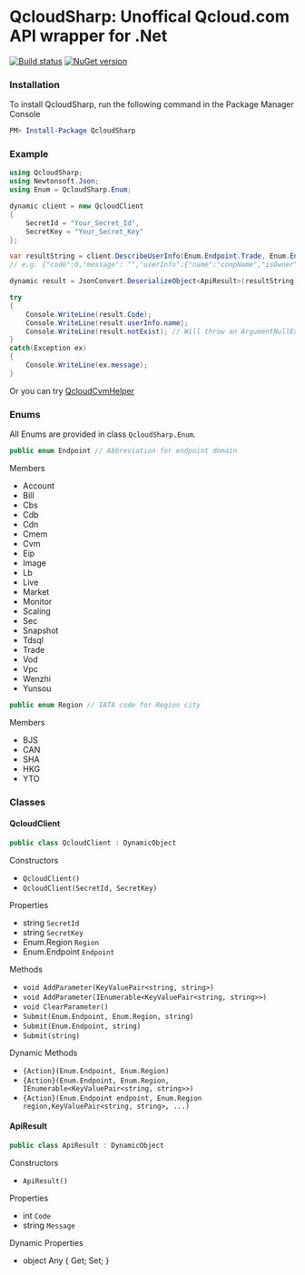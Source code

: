 QcloudSharp: Unoffical Qcloud.com API wrapper for .Net
===
[![Build status](https://ci.appveyor.com/api/projects/status/my3yu20j7635osdj?svg=true)](https://ci.appveyor.com/project/7IN0SAN9/qcloudsharp)
[![NuGet version](https://badge.fury.io/nu/QcloudSharp.svg)](https://www.nuget.org/packages/QcloudSharp)

### Installation
To install QcloudSharp, run the following command in the Package Manager Console
```powershell
PM> Install-Package QcloudSharp
```

### Example
```csharp
using QcloudSharp;
using Newtonsoft.Json;
using Enum = QcloudSharp.Enum;

dynamic client = new QcloudClient
{
    SecretId = "Your_Secret_Id",
    SecretKey = "Your_Secret_Key"
};

var resultString = client.DescribeUserInfo(Enum.Endpoint.Trade, Enum.Endpoint.Region.CAN);
// e.g. {"code":0,"message": "","userInfo":{"name":"compName","isOwner":1,"mailStatus":1,"mail":"112233@qq.com","phone":"13811112222"}}

dynamic result = JsonConvert.DeserializeObject<ApiResult>(resultString);

try
{
    Console.WriteLine(result.Code);
    Console.WriteLine(result.userInfo.name);
    Console.WriteLine(result.notExist); // Will throw an ArgumentNullException
}
catch(Exception ex)
{
    Console.WriteLine(ex.message);
}
```

Or you can try [QcloudCvmHelper](https://github.com/kinosang/QcloudCvmHelper)

### Enums

All Enums are provided in class `QcloudSharp.Enum`.

```csharp
public enum Endpoint // Abbreviation for endpoint domain
```

Members
* Account
* Bill
* Cbs
* Cdb
* Cdn
* Cmem
* Cvm
* Eip
* Image
* Lb
* Live
* Market
* Monitor
* Scaling
* Sec
* Snapshot
* Tdsql
* Trade
* Vod
* Vpc
* Wenzhi
* Yunsou

```csharp
public enum Region // IATA code for Region city
```

Members
* BJS
* CAN
* SHA
* HKG
* YTO

### Classes

#### QcloudClient

```csharp
public class QcloudClient : DynamicObject
```

Constructors
* `QcloudClient()`
* `QcloudClient(SecretId, SecretKey)`

Properties
* string `SecretId`
* string `SecretKey`
* Enum.Region `Region`
* Enum.Endpoint `Endpoint`

Methods
* `void AddParameter(KeyValuePair<string, string>)`
* `void AddParameter(IEnumerable<KeyValuePair<string, string>>)`
* `void ClearParameter()`
* `Submit(Enum.Endpoint, Enum.Region, string)`
* `Submit(Enum.Endpoint, string)`
* `Submit(string)`

Dynamic Methods
* `{Action}(Enum.Endpoint, Enum.Region)`
* `{Action}(Enum.Endpoint, Enum.Region, IEnumerable<KeyValuePair<string, string>>)`
* `{Action}(Enum.Endpoint endpoint, Enum.Region region,KeyValuePair<string, string>, ...)`

#### ApiResult

```csharp
public class ApiResult : DynamicObject
```

Constructors
* `ApiResult()`

Properties
* int `Code`
* string `Message`

Dynamic Properties
* object Any { Get; Set; }
